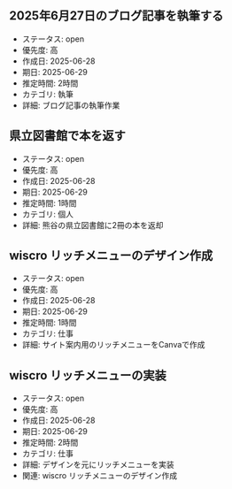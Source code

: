 ## 2025年6月27日のブログ記事を執筆する
- ステータス: open
- 優先度: 高
- 作成日: 2025-06-28
- 期日: 2025-06-29
- 推定時間: 2時間
- カテゴリ: 執筆
- 詳細: ブログ記事の執筆作業

## 県立図書館で本を返す
- ステータス: open
- 優先度: 高
- 作成日: 2025-06-28
- 期日: 2025-06-29
- 推定時間: 1時間
- カテゴリ: 個人
- 詳細: 熊谷の県立図書館に2冊の本を返却

## wiscro リッチメニューのデザイン作成
- ステータス: open
- 優先度: 高
- 作成日: 2025-06-28
- 期日: 2025-06-29
- 推定時間: 1時間
- カテゴリ: 仕事
- 詳細: サイト案内用のリッチメニューをCanvaで作成

## wiscro リッチメニューの実装
- ステータス: open
- 優先度: 高
- 作成日: 2025-06-28
- 期日: 2025-06-29
- 推定時間: 2時間
- カテゴリ: 仕事
- 詳細: デザインを元にリッチメニューを実装
- 関連: wiscro リッチメニューのデザイン作成
